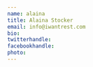 ```yaml
---
name: alaina
title: Alaina Stocker
email: info@iwantrest.com
bio: 
twitterhandle: 
facebookhandle: 
photo: 
---
```


